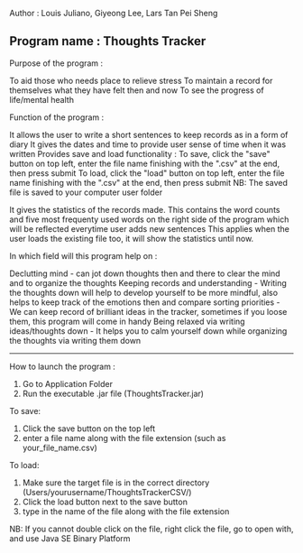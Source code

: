 Author : Louis Juliano, Giyeong Lee, Lars Tan Pei Sheng

Program name : Thoughts Tracker
--------------------------------------------------------
Purpose of the program :

To aid those who needs place to relieve stress
To maintain a record for themselves what they have felt then and now
To see the progress of life/mental health


Function of the program :

It allows the user to write a short sentences to keep records as in a form of diary
It gives the dates and time to provide user sense of time when it was written
Provides save and load functionality : To save, click the "save" button on top left, enter the file name finishing with the ".csv" at the end, then press submit
                                       To load, click the "load" button on top left, enter the file name finishing with the ".csv" at the end, then press submit
NB: The saved file is saved to your computer user folder

It gives the statistics of the records made.
This contains the word counts and five most frequenty used words on the right side of the program which will be reflected everytime user adds new sentences
This applies when the user loads the existing file too, it will show the statistics until now.


In which field will this program help on :

Declutting mind - can jot down thoughts then and there to clear the mind and to organize the thoughts
Keeping records and understanding - Writing the thoughts down will help to develop yourself to be more mindful, also helps to keep track of the emotions then and compare
sorting priorities - We can keep record of brilliant ideas in the tracker, sometimes if you loose them, this program will come in handy
Being relaxed via writing ideas/thoughts down - It helps you to calm yourself down while organizing the thoughts via writing them down

------------------------------------------------------
How to launch the program :
1) Go to Application Folder
2) Run the executable .jar file (ThoughtsTracker.jar)

To save:
1) Click the save button on the top left
2) enter a file name along with the file extension (such as your_file_name.csv)

To load:
1) Make sure the target file is in the correct directory (Users/yourusername/ThoughtsTrackerCSV/)
2) Click the load button next to the save button
3) type in the name of the file along with the file extension

NB: If you cannot double click on the file, right click the file, go to open with, and use Java SE Binary Platform
